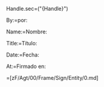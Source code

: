 Handle.sec=("{Handle}")

By:=por:

Name:=Nombre:

Title:=Título:

Date:=Fecha:

At:=Firmado en:

=[zF/Agt/00/Frame/Sign/Entity/0.md]

